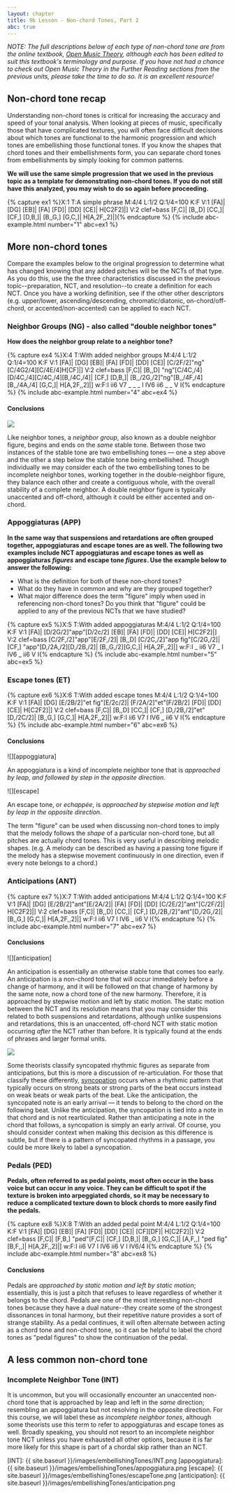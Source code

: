 ```yaml
---
layout: chapter
title: 9b Lesson - Non-chord Tones, Part 2
abc: true
---
```


*NOTE: The full descriptions below of each type of non-chord tone are from the online textbook, [Open Music Theory](http://www.openmusictheory.net), although each has been edited to suit this textbook's terminology and purpose. If you have not had a chance to check out Open Music Theory in the Further Reading sections from the previous units, please take the time to do so. It is an excellent resource!*

## Non-chord tone recap

Understanding non-chord tones is critical for increasing the accuracy and speed of your tonal analysis. When looking at pieces of music, specifically those that have complicated textures, you will often face difficult decisions about which tones are functional to the harmonic progression and which tones are embellishing those functional tones. If you know the shapes that chord tones and their embellishments form, you can separate chord tones from embellishments by simply looking for common patterns.

**We will use the same simple progression that we used in the previous topic as a template for demonstrating non-chord tones. If you do not still have this analyzed, you may wish to do so again before proceeding.**

{% capture ex1 %}X:1
T:A simple phrase
M:4/4
L:1/2
Q:1/4=100
K:F
V:1
[FA]| [DG] [EB]| [FA] [FD]| [DD] [CE]| H[C2F2]|]
V:2 clef=bass
[F,C]| [B,,D] [CC,]| [CF,] [D,B,]| [B,,G,] [G,C,]| H[A,2F,,2]|]{% endcapture %}
{% include abc-example.html number="1" abc=ex1 %}

## More non-chord tones

Compare the examples below to the original progression to determine what has changed knowing that any added pitches will be the NCTs of that type. As you do this, use the the three characteristics discussed in the previous topic--preparation, NCT, and resolution--to create a definition for each NCT. Once you have a working definition, see if the other other descriptors (e.g. upper/lower, ascending/descending, chromatic/diatonic, on-chord/off-chord, or accented/non-accented) can be applied to each NCT.

### Neighbor Groups (NG) - also called "double neighbor tones"

**How does the neighbor group relate to a neighbor tone?**

{% capture ex4 %}X:4
T:With added neighbor groups
M:4/4
L:1/2
Q:1/4=100
K:F
V:1
[FA]| [DG] [EB]| [FA] [FD]| [DD] [CE]| [C/2F/2]"ng"[C/4G2/4][C/4E/4]H[CF]|]
V:2 clef=bass
[F,C]| [B,,D] "ng"[C/4C,/4][D/4C,/4][C/4C,/4][B,/4C,/4]| [CF,] [D,B,]| [B,,/2G,/2]"ng"[B,,/4F,/4][B,,/4A,/4] [G,C,]| H[A,2F,,2]|]
w:F:I ii6 V7 _ _ _ I IV6 ii6 _ _ V I{% endcapture %}
{% include abc-example.html number="4" abc=ex4 %}

#### Conclusions

![](/images/embellishingTones/doubleNeighbor.png)

Like neighbor tones, a *neighbor group*, also known as a double neighbor figure, begins and ends on the *same* stable tone. Between those two instances of the stable tone are two embellishing tones — one a step above and the other a step below the stable tone being embellished. Though individually we may consider each of the two embellishing tones to be incomplete neighbor tones, working together in the double-neighbor figure, they balance each other and create a contiguous whole, with the overall stability of a complete neighbor. A double neighbor figure is typically unaccented and off-chord, although it could be either accented and on-chord.

### Appoggiaturas (APP)

**In the same way that suspensions and retardations are often grouped together, appoggiaturas and escape tones are as well. The following two examples include NCT appoggiaturas and escape tones as well as appoggiaturas *figures* and escape tone *figures*. Use the example below to answer the following:**
- What is the definition for both of these non-chord tones?
- What do they have in common and why are they grouped together?
- What major difference does the term "figure" imply when used in referencing non-chord tones? Do you think that "figure" could be applied to any of the previous NCTs that we have studied?

{% capture ex5 %}X:5
T:With added appoggiaturas
M:4/4
L:1/2
Q:1/4=100
K:F
V:1
[FA]| [D/2G/2]"app"[D/2c/2] [EB]| [FA] [FD]| [DD] [CE]| H[C2F2]|]
V:2 clef=bass
[C/2F,/2]"app"[E/2F,/2]| [B,,D] [C/2C,/2]"app fig"[C/2G,/2]| [CF,] "app"[D,/2A,/2][D,/2B,/2]| [B,,G,/2][G,C,]| H[A,2F,,2]|]
w:F:I _ ii6 V7 _ I IV6 _ ii6 V I{% endcapture %}
{% include abc-example.html number="5" abc=ex5 %}

### Escape tones (ET)

{% capture ex6 %}X:6
T:With added escape tones
M:4/4
L:1/2
Q:1/4=100
K:F
V:1
[FA]| [DG] [E/2B/2]"et fig"[E/2c/2]| [F/2A/2]"et"[F/2B/2] [FD]| [DD] [CE]| H[C2F2]|]
V:2 clef=bass
[F,C]| [B,,D] [CC,]| [CF,] [D,/2B,/2]"et"[D,/2C/2]| [B,,G,] [G,C,]| H[A,2F,,2]|]
w:F:I ii6 V7 I IV6 _ ii6 V I{% endcapture %}
{% include abc-example.html number="6" abc=ex6 %}

#### Conclusions

![][appoggiatura]

An appoggiatura is a kind of incomplete neighbor tone that is *approached by leap, and followed by step in the opposite direction*.

![][escape]

An escape tone, or *echappée*, is *approached by stepwise motion and left by leap in the opposite direction*.

The term "figure" can be used when discussing non-chord tones to imply that the melody follows the *shape* of a particular non-chord tone, but all pitches are actually chord tones. This is very useful in describing melodic shapes. (e.g. A melody can be described as having a passing tone figure if the melody has a stepwise movement continuously in one direction, even if every note belongs to a chord.)

### Anticipations (ANT)

{% capture ex7 %}X:7
T:With added anticipations
M:4/4
L:1/2
Q:1/4=100
K:F
V:1
[FA]| [DG] [E/2B/2]"ant"[E/2A/2]| [FA] [FD]| [DD] [C/2E/2]"ant"[C/2F/2]| H[C2F2]|]
V:2 clef=bass
[F,C]| [B,,D] [CC,]| [CF,] [D,/2B,/2]"ant"[D,/2G,/2]| [B,,G,] [G,C,]| H[A,2F,,2]|]
w:F:I ii6 V7 I IV6 _ ii6 V I{% endcapture %}
{% include abc-example.html number="7" abc=ex7 %}

#### Conclusions

![][anticipation]

An anticipation is essentially an otherwise stable tone that comes too early. An anticipation is a non-chord tone that will occur immediately before a change of harmony, and it will be followed on that change of harmony by the same note, now a chord tone of the new harmony. Therefore, it is approached by stepwise motion and left by static motion. The static motion between the NCT and its resolution means that you may consider this related to both suspensions and retardations, although unlike suspensions and retardations, this is an unaccented, off-chord NCT with static motion occurring *after* the NCT rather than before. It is typically found at the ends of phrases and larger formal units.

![](/images/embellishingTones/syncopatedNote.png)

Some theorists classify syncopated rhythmic figures as separate from anticipations, but this is more a discussion of re-articulation. For those that classify these differently, [syncopation](http://openmusictheory.com/syncopation.html) occurs when a rhythmic pattern that typically occurs on strong beats or strong parts of the beat occurs instead on weak beats or weak parts of the beat. Like the anticipation, the syncopated note is an early arrival — it tends to belong to the chord on the following beat. Unlike the anticipation, the syncopation is tied into a note in that chord and is not rearticulated. Rather than anticipating a note in the chord that follows, a syncopation is simply an early arrival. Of course, you should consider context when making this decision as this difference is subtle, but if there is a pattern of syncopated rhythms in a passage, you could be more likely to label a syncopation.

### Pedals (PED)

**Pedals, often referred to as pedal points, most often occur in the bass voice but can occur in any voice. They can be difficult to spot if the texture is broken into arpeggiated chords, so it may be necessary to reduce a complicated texture down to block chords to more easily find the pedals.**

{% capture ex8 %}X:8
T:With an added pedal point
M:4/4
L:1/2
Q:1/4=100
K:F
V:1
[FA]| [DG] [EB]| [FA] [FD]| [DD] [CE]| [CF][DF]| H[C2F2]|]
V:2 clef=bass
[F,C]| [F,B,] "ped"[F,C]| [CF,] [D,B,]| [B,,G,] [G,C,]| [A,F,,] "ped fig"[B,F,,]| H[A,2F,,2]|]
w:F:I ii6 V7 I IV6 ii6 V I IV6/4 I{% endcapture %}
{% include abc-example.html number="8" abc=ex8 %}

#### Conclusions

Pedals are *approached by static motion and left by static motion*; essentially, this is just a pitch that refuses to leave regardless of whether it belongs to the chord. Pedals are one of the most interesting non-chord tones because they have a dual nature--they create some of the strongest dissonances in tonal harmony, but their repetitive nature provides a sort of strange stability. As a pedal continues, it will often alternate between acting as a chord tone and non-chord tone, so it can be helpful to label the chord tones as "pedal figures" to show the continuation of the pedal.

## A less common non-chord tone

### Incomplete Neighbor Tone (INT)

It is uncommon, but you will occasionally encounter an unaccented non-chord tone that is approached by leap and left in the *same* direction; resembling an appoggiatura but not resolving in the opposite direction. For this course, we will label these as *incomplete neighbor tones*, although some theorists use this term to refer to appoggiaturas and escape tones as well. Broadly speaking, you should not resort to an incomplete neighbor tone NCT unless you have exhausted all other options, because it is far more likely for this shape is part of a chordal skip rather than an NCT.


[INT]: {{ site.baseurl }}/images/embellishingTones/INT.png
[appoggiatura]: {{ site.baseurl }}/images/embellishingTones/appoggiatura.png
[escape]: {{ site.baseurl }}/images/embellishingTones/escapeTone.png
[anticipation]: {{ site.baseurl }}/images/embellishingTones/anticipation.png
